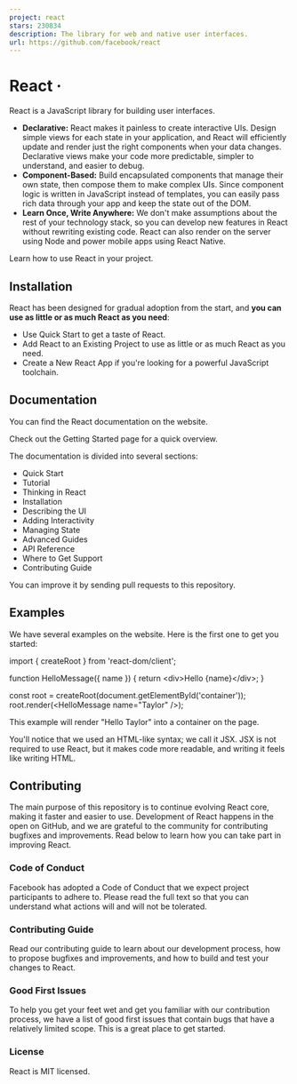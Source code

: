 ```yaml
---
project: react
stars: 230834
description: The library for web and native user interfaces.
url: https://github.com/facebook/react
---
```


React ·
=======

React is a JavaScript library for building user interfaces.

-   **Declarative:** React makes it painless to create interactive UIs. Design simple views for each state in your application, and React will efficiently update and render just the right components when your data changes. Declarative views make your code more predictable, simpler to understand, and easier to debug.
-   **Component-Based:** Build encapsulated components that manage their own state, then compose them to make complex UIs. Since component logic is written in JavaScript instead of templates, you can easily pass rich data through your app and keep the state out of the DOM.
-   **Learn Once, Write Anywhere:** We don't make assumptions about the rest of your technology stack, so you can develop new features in React without rewriting existing code. React can also render on the server using Node and power mobile apps using React Native.

Learn how to use React in your project.

Installation
------------

React has been designed for gradual adoption from the start, and **you can use as little or as much React as you need**:

-   Use Quick Start to get a taste of React.
-   Add React to an Existing Project to use as little or as much React as you need.
-   Create a New React App if you're looking for a powerful JavaScript toolchain.

Documentation
-------------

You can find the React documentation on the website.

Check out the Getting Started page for a quick overview.

The documentation is divided into several sections:

-   Quick Start
-   Tutorial
-   Thinking in React
-   Installation
-   Describing the UI
-   Adding Interactivity
-   Managing State
-   Advanced Guides
-   API Reference
-   Where to Get Support
-   Contributing Guide

You can improve it by sending pull requests to this repository.

Examples
--------

We have several examples on the website. Here is the first one to get you started:

import { createRoot } from 'react-dom/client';

function HelloMessage({ name }) {
  return <div\>Hello {name}</div\>;
}

const root \= createRoot(document.getElementById('container'));
root.render(<HelloMessage name\="Taylor" />);

This example will render "Hello Taylor" into a container on the page.

You'll notice that we used an HTML-like syntax; we call it JSX. JSX is not required to use React, but it makes code more readable, and writing it feels like writing HTML.

Contributing
------------

The main purpose of this repository is to continue evolving React core, making it faster and easier to use. Development of React happens in the open on GitHub, and we are grateful to the community for contributing bugfixes and improvements. Read below to learn how you can take part in improving React.

### Code of Conduct

Facebook has adopted a Code of Conduct that we expect project participants to adhere to. Please read the full text so that you can understand what actions will and will not be tolerated.

### Contributing Guide

Read our contributing guide to learn about our development process, how to propose bugfixes and improvements, and how to build and test your changes to React.

### Good First Issues

To help you get your feet wet and get you familiar with our contribution process, we have a list of good first issues that contain bugs that have a relatively limited scope. This is a great place to get started.

### License

React is MIT licensed.
